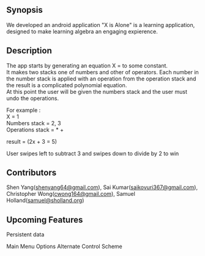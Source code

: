 ## Synopsis

We developed an android application "X is Alone" is a learning application, designed to make learning algebra an engaging expierence.  

## Description

The app starts by generating an equation X = to some constant.   
It makes two stacks one of numbers and other of operators. Each number in the number stack is applied with an operation from the operation stack and the result is a complicated polynomial equation.  
At this point the user will be given the numbers stack and the user must undo the operations.  

For example :  
X = 1  
Numbers stack = 2, 3    
Operations stack = * +  

result = (2x + 3 = 5)  

User swipes left to subtract 3 and swipes down to divide by 2 to win    

## Contributors

Shen Yang(shenyang64@gmail.com), Sai Kumar(saikovuri367@gmail.com), Christopher Wong(cwong164@gmail.com), Samuel Holland(samuel@sholland.org)  

## Upcoming Features

Persistent data

Main Menu
    Options
        Alternate Control Scheme